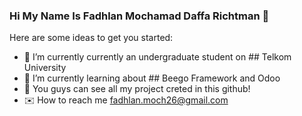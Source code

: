 ### Hi My Name Is Fadhlan Mochamad Daffa Richtman 👋

Here are some ideas to get you started:

- 🔭 I’m currently currently an undergraduate student on ## Telkom University
- 🌱 I’m currently learning about ## Beego Framework and Odoo
- :open_file_folder: You guys can see all my project creted in this github!
- :envelope: How to reach me fadhlan.moch26@gmail.com
